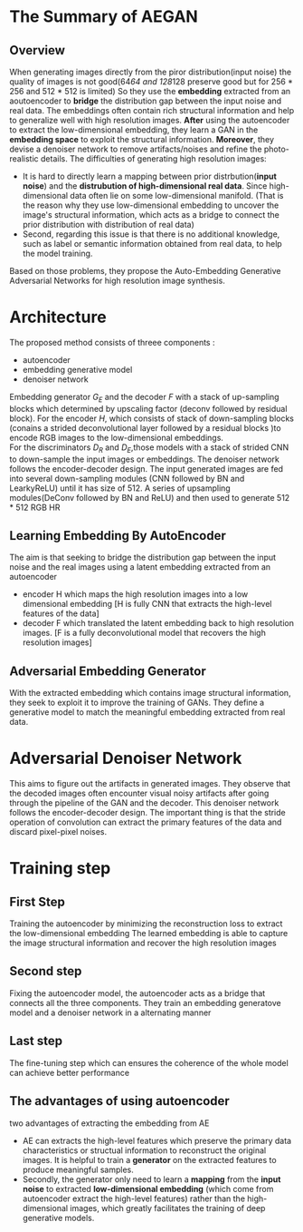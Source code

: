 ﻿#  The Summary of AEGAN
##  Overview

When generating images directly from the piror distribution(input noise) the quality of images is not good(64*64 and 128*128 preserve good but for 256 * 256 and 512 * 512 is limited)
So they use the **embedding** extracted from an aoutoencoder to **bridge** the distribution gap between the input noise and real data. The embeddings often contain rich structural information and help to generalize well with high resolution images. **After** using the autoencoder to extract the low-dimensional embedding, they learn a GAN in the **embedding space** to exploit the structural information. **Moreover**, they devise a denoiser network to remove artifacts/noises and refine the photo-realistic details.
The difficulties of generating high resolution images:

 - It is hard to directly learn a mapping between prior distrbution(**input noise**) and the **distrubution of high-dimensional real data**. Since high-dimensional data often lie on some low-dimensional manifold.  (That is the reason why they use low-dimensional embedding to uncover the image's structural information, which acts as a bridge to connect the prior distribution with distribution of real data)
 - Second, regarding this issue is that there is no additional knowledge, such as label or semantic information obtained from real data, to help the model training. 

Based on those problems, they propose the Auto-Embedding Generative Adversarial Networks for high resolution image synthesis.

#  Architecture
The proposed method consists of threee components :

 - autoencoder
 - embedding generative model
 - denoiser network 

Embedding generator $G_{E}$ and the decoder $F$ with a stack of up-sampling blocks which determined by upscaling factor (deconv followed by residual block). 
For the encoder $H$, which consists of stack of down-sampling blocks (conains a strided deconvolutional layer followed by a residual blocks )to encode RGB images to the low-dimensional embeddings.  
For the discriminators $D_{R}$ and $D_{E}$,those models with a stack of strided CNN to down-sample the input images or embeddings.
The denoiser network follows the encoder-decoder design. The input generated images are fed into several down-sampling modules (CNN followed by BN and LearkyReLU) until it has size of 512. A series of upsampling modules(DeConv followed by BN and ReLU) and then used to generate 512 * 512 RGB HR

##  Learning Embedding By AutoEncoder
The aim is that seeking to bridge the distribution gap between the input noise and the real images using a latent embedding extracted from an autoencoder 

 - encoder H which maps the high resolution images into a low dimensional embedding [H is fully CNN that extracts the high-level features of the data]
 - decoder F which translated the latent embedding back to high resolution images. [F is a fully deconvolutional model that recovers the high resolution images]

##  Adversarial Embedding Generator
With the extracted embedding which contains image structural information, they seek to exploit it to improve the training of GANs. They define a generative model to  match the meaningful embedding extracted from real data.
#  Adversarial Denoiser Network
This aims to figure out the artifacts in generated images. They observe that the decoded images often encounter visual noisy artifacts after going through the pipeline of the GAN and the decoder. This denoiser network follows the encoder-decoder design. The important thing is that the stride operation of convolution can extract the primary features of the data and discard pixel-pixel noises.
#  Training step
## First Step
Training the autoencoder by minimizing the reconstruction loss to extract the low-dimensional embedding  The learned embedding is able to capture the image structural information and recover the high resolution images
##  Second step
Fixing the autoencoder model,  the autoencoder acts as a bridge that connects all the three components. They train an embedding generatove model and a denoiser network in a alternating manner
##  Last step
The fine-tuning step which can ensures the coherence of the whole model can achieve better performance

##  The advantages of using autoencoder
two advantages of extracting the embedding from AE
 - AE can extracts the high-level features which preserve the primary data characteristics or structual information to reconstruct the original images. It is helpful to train a **generator** on the extracted features to produce meaningful samples.
 - Secondly,  the generator only need to learn a **mapping** from the **input noise** to extracted **low-dimensional embedding** (which come from autoencoder extract the high-level features) rather than the high-dimensional images, which greatly facilitates the training of deep generative models.

